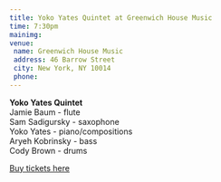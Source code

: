 ```yaml
---
title: Yoko Yates Quintet at Greenwich House Music
time: 7:30pm
mainimg: 
venue:
 name: Greenwich House Music
 address: 46 Barrow Street
 city: New York, NY 10014
 phone:
---
```

**Yoko Yates Quintet**  
Jamie Baum - flute  
Sam Sadigursky - saxophone  
Yoko Yates - piano/compositions  
Aryeh Kobrinsky - bass  
Cody Brown - drums

[Buy tickets here](https://ottawajazzfestival.com/artists/hush-point/)

